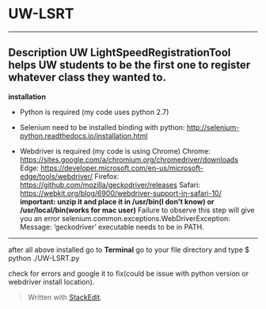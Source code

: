 # UW-LSRT
-------
**Description**
UW LightSpeedRegistrationTool helps UW students to be the first one to register whatever class they wanted to.
---------
**installation**
- Python is required (my code uses python 2.7)


- Selenium need to be installed binding with python: http://selenium-python.readthedocs.io/installation.html

- Webdriver is required (my code is using Chrome)
Chrome:	https://sites.google.com/a/chromium.org/chromedriver/downloads
Edge:	https://developer.microsoft.com/en-us/microsoft-edge/tools/webdriver/
Firefox:	https://github.com/mozilla/geckodriver/releases
Safari:	https://webkit.org/blog/6900/webdriver-support-in-safari-10/
**important: unzip it and place it in /usr/bin(I don't know) or /usr/local/bin(works for mac user)**
Failure to observe this step will give you an error selenium.common.exceptions.WebDriverException: Message: ‘geckodriver’ executable needs to be in PATH.
------------
after all above installed go to **Terminal** go to your file directory and type $ python ./UW-LSRT.py

check for errors and google it to fix(could be issue with python version or webdriver install location).



> Written with [StackEdit](https://stackedit.io/).